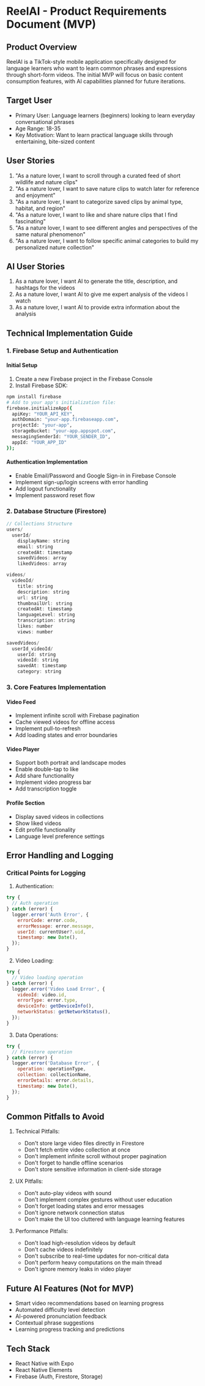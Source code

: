 # ReelAI - Product Requirements Document (MVP)

## Product Overview

ReelAI is a TikTok-style mobile application specifically designed for language learners who want to learn common phrases and expressions through short-form videos. The initial MVP will focus on basic content consumption features, with AI capabilities planned for future iterations.

## Target User

- Primary User: Language learners (beginners) looking to learn everyday conversational phrases
- Age Range: 18-35
- Key Motivation: Want to learn practical language skills through entertaining, bite-sized content

## User Stories

1. "As a nature lover, I want to scroll through a curated feed of short wildlife and nature clips"
2. "As a nature lover, I want to save nature clips to watch later for reference and enjoyment"
3. "As a nature lover, I want to categorize saved clips by animal type, habitat, and region"
4. "As a nature lover, I want to like and share nature clips that I find fascinating"
5. "As a nature lover, I want to see different angles and perspectives of the same natural phenomenon"
6. "As a nature lover, I want to follow specific animal categories to build my personalized nature collection"

## AI User Stories

1. As a nature lover, I want AI to generate the title, description, and hashtags for the videos
2. As a nature lover, I want AI to give me expert analysis of the videos I watch
3. As a nature lover, I want AI to provide extra information about the analysis

## Technical Implementation Guide

### 1. Firebase Setup and Authentication

#### Initial Setup

1. Create a new Firebase project in the Firebase Console
2. Install Firebase SDK:

```bash
npm install firebase
# Add to your app's initialization file:
firebase.initializeApp({
  apiKey: "YOUR_API_KEY",
  authDomain: "your-app.firebaseapp.com",
  projectId: "your-app",
  storageBucket: "your-app.appspot.com",
  messagingSenderId: "YOUR_SENDER_ID",
  appId: "YOUR_APP_ID"
});
```

#### Authentication Implementation

- Enable Email/Password and Google Sign-in in Firebase Console
- Implement sign-up/login screens with error handling
- Add logout functionality
- Implement password reset flow

### 2. Database Structure (Firestore)

```javascript
// Collections Structure
users/
  userId/
    displayName: string
    email: string
    createdAt: timestamp
    savedVideos: array
    likedVideos: array

videos/
  videoId/
    title: string
    description: string
    url: string
    thumbnailUrl: string
    createdAt: timestamp
    languageLevel: string
    transcription: string
    likes: number
    views: number

savedVideos/
  userId_videoId/
    userId: string
    videoId: string
    savedAt: timestamp
    category: string
```

### 3. Core Features Implementation

#### Video Feed

- Implement infinite scroll with Firebase pagination
- Cache viewed videos for offline access
- Implement pull-to-refresh
- Add loading states and error boundaries

#### Video Player

- Support both portrait and landscape modes
- Enable double-tap to like
- Add share functionality
- Implement video progress bar
- Add transcription toggle

#### Profile Section

- Display saved videos in collections
- Show liked videos
- Edit profile functionality
- Language level preference settings

## Error Handling and Logging

### Critical Points for Logging

1. Authentication:

```javascript
try {
  // Auth operation
} catch (error) {
  logger.error('Auth Error', {
    errorCode: error.code,
    errorMessage: error.message,
    userId: currentUser?.uid,
    timestamp: new Date(),
  });
}
```

2. Video Loading:

```javascript
try {
  // Video loading operation
} catch (error) {
  logger.error('Video Load Error', {
    videoId: video.id,
    errorType: error.type,
    deviceInfo: getDeviceInfo(),
    networkStatus: getNetworkStatus(),
  });
}
```

3. Data Operations:

```javascript
try {
  // Firestore operation
} catch (error) {
  logger.error('Database Error', {
    operation: operationType,
    collection: collectionName,
    errorDetails: error.details,
    timestamp: new Date(),
  });
}
```

## Common Pitfalls to Avoid

1. Technical Pitfalls:

   - Don't store large video files directly in Firestore
   - Don't fetch entire video collection at once
   - Don't implement infinite scroll without proper pagination
   - Don't forget to handle offline scenarios
   - Don't store sensitive information in client-side storage

2. UX Pitfalls:

   - Don't auto-play videos with sound
   - Don't implement complex gestures without user education
   - Don't forget loading states and error messages
   - Don't ignore network connection status
   - Don't make the UI too cluttered with language learning features

3. Performance Pitfalls:
   - Don't load high-resolution videos by default
   - Don't cache videos indefinitely
   - Don't subscribe to real-time updates for non-critical data
   - Don't perform heavy computations on the main thread
   - Don't ignore memory leaks in video player

## Future AI Features (Not for MVP)

- Smart video recommendations based on learning progress
- Automated difficulty level detection
- AI-powered pronunciation feedback
- Contextual phrase suggestions
- Learning progress tracking and predictions

## Tech Stack

- React Native with Expo
- React Native Elements
- Firebase (Auth, Firestore, Storage)
